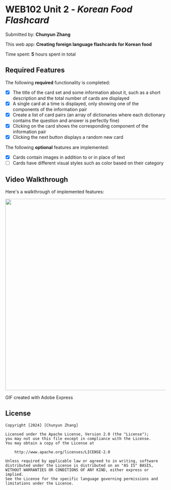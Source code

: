 # WEB102 Unit 2 - *Korean Food Flashcard*

Submitted by: **Chunyun Zhang**

This web app: **Creating foreign language flashcards for Korean food**

Time spent: **5** hours spent in total

## Required Features

The following **required** functionality is completed:

* [x] The title of the card set and some information about it, such as a short description and the total number of cards are displayed
* [x] A single card at a time is displayed, only showing one of the components of the information pair
* [x] Create a list of card pairs (an array of dictionaries where each dictionary contains the question and answer is perfectly fine)
* [x] Clicking on the card shows the corresponding component of the information pair
* [x] Clicking the next button displays a random new card

The following **optional** features are implemented:

* [x] Cards contain images in addition to or in place of text
* [ ] Cards have different visual styles such as color based on their category

## Video Walkthrough

Here's a walkthrough of implemented features:

<img src="[https://github.com/CloudyZ524/CodePath-Web102/assets/124476559/ecea8568-a9ae-4162-af35-665cf873a377)]" width="600">

GIF created with Adobe Express

## License

    Copyright [2024] [Chunyun Zhang]

    Licensed under the Apache License, Version 2.0 (the "License");
    you may not use this file except in compliance with the License.
    You may obtain a copy of the License at

        http://www.apache.org/licenses/LICENSE-2.0

    Unless required by applicable law or agreed to in writing, software
    distributed under the License is distributed on an "AS IS" BASIS,
    WITHOUT WARRANTIES OR CONDITIONS OF ANY KIND, either express or implied.
    See the License for the specific language governing permissions and
    limitations under the License.

